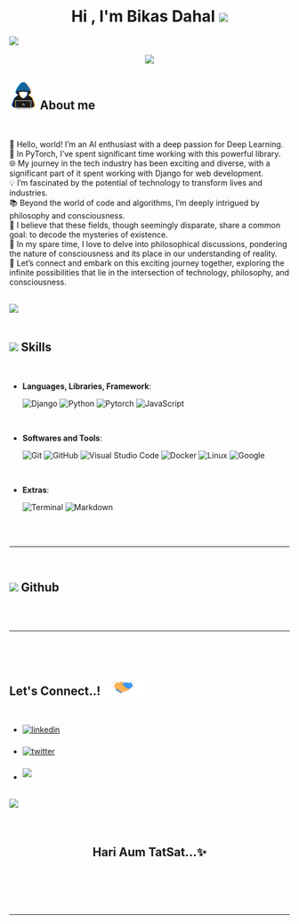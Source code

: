 
<h1 align="center"><b>Hi , I'm Bikas Dahal </b><img src="https://media.giphy.com/media/hvRJCLFzcasrR4ia7z/giphy.gif" width="35"></h1>
<!--  -->
<img src="https://user-images.githubusercontent.com/73097560/115834477-dbab4500-a447-11eb-908a-139a6edaec5c.gif">

<p align="center">
  <a href="#"><img src="https://readme-typing-svg.herokuapp.com?font=Time+New+Roman&color=cyan&size=25&center=true&vCenter=true&width=600&height=100&lines=Namaskaaram+O+..🙏&hearts;++;Computer+Science+Student,;DEEP+Learning,;Active+Learner/Researcher/,;Philosophy+Newbie,;Love+to+learn+new+stuffs..<3"></a>
</p>

## <picture><img src = "https://github.com/0xAbdulKhalid/0xAbdulKhalid/raw/main/assets/mdImages/about_me.gif" width = 50px></picture> **About me**

<br>

👋 Hello, world! I’m an AI enthusiast with a deep passion for Deep Learning.
<br>
🎯 In PyTorch, I’ve spent significant time working with this powerful library.
<br>
🌐 My journey in the tech industry has been exciting and diverse, with a significant part of it spent working with Django for web development.<br>
💡 I’m fascinated by the potential of technology to transform lives and industries.<br>
📚 Beyond the world of code and algorithms, I’m deeply intrigued by philosophy and consciousness.<br>
🤔 I believe that these fields, though seemingly disparate, share a common goal: to decode the mysteries of existence.<br>
🌌 In my spare time, I love to delve into philosophical discussions, pondering the nature of consciousness and its place in our understanding of reality.<br>
🚀 Let’s connect and embark on this exciting journey together, exploring the infinite possibilities that lie in the intersection of technology, philosophy, and consciousness.

<br>
<img src="https://user-images.githubusercontent.com/73097560/115834477-dbab4500-a447-11eb-908a-139a6edaec5c.gif"><br><br>

## <img src="https://media2.giphy.com/media/QssGEmpkyEOhBCb7e1/giphy.gif?cid=ecf05e47a0n3gi1bfqntqmob8g9aid1oyj2wr3ds3mg700bl&rid=giphy.gif" width ="25"><b> Skills</b>
<br>

<p align="center">

- **Languages, Libraries, Framework**:

  ![Django](https://img.shields.io/badge/Django%20-%2314354C.svg?style=for-the-badge&logo=django&logoColor=white)
  ![Python](https://img.shields.io/badge/Python%20-%2314354C.svg?style=for-the-badge&logo=python&logoColor=white)
  ![Pytorch](https://img.shields.io/badge/PyTorch%20-%2314354C.svg?style=for-the-badge&logo=pytorch&logoColor=white)
  ![JavaScript](https://img.shields.io/badge/JavaScript%20-%2314354C.svg?style=for-the-badge&logo=javascript&logoColor=white)


<br>


- **Softwares and Tools**:

    ![Git](https://img.shields.io/badge/git-%23F05033.svg?style=for-the-badge&logo=git&logoColor=white)
    ![GitHub](https://img.shields.io/badge/github-%23121011.svg?style=for-the-badge&logo=github&logoColor=white)
    ![Visual Studio Code](https://img.shields.io/badge/Visual%20Studio%20Code-0078d7.svg?style=for-the-badge&logo=visual-studio-code&logoColor=white)
    ![Docker](https://img.shields.io/badge/docker-%232496ED.svg?style=for-the-badge&logo=docker&logoColor=white)
    ![Linux](https://img.shields.io/badge/Linux-FCC624?style=for-the-badge&logo=linux&logoColor=black)
    ![Google](https://img.shields.io/badge/google-%234285F4.svg?style=for-the-badge&logo=google&logoColor=white)

<br>

- **Extras**:

    ![Terminal](https://img.shields.io/badge/Terminal-%23054020?style=for-the-badge&logo=gnu-bash&logoColor=white)
    ![Markdown](https://img.shields.io/badge/markdown-%23000000.svg?style=for-the-badge&logo=markdown&logoColor=white)   


</p>

<br>
<br>

-----

<br>


## <img src="https://media.giphy.com/media/iY8CRBdQXODJSCERIr/giphy.gif" width="35"><b> Github </b>

<br>

<br>

-----

<br>
<br>

## <b> Let's Connect..!</b><img src="https://github.com/0xAbdulKhalid/0xAbdulKhalid/raw/main/assets/mdImages/handshake.gif" width ="80">
<br>
<div align='left'>

<ul>

<li>
<a href="https://www.linkedin.com/in/bikas-dahal-2229301b3/" target="_blank">
<img src="https://img.shields.io/badge/linkedin:  Bikas Dahal-%2300acee.svg?color=405DE6&style=for-the-badge&logo=linkedin&logoColor=white" alt=linkedin style="margin-bottom: 5px;"/>
</a>
</li>

<br>

<li>
<a href="https://twitter.com/bikas__dahal" target="_blank">
<img src="https://img.shields.io/badge/twitter:  Bikas Dahal-%2300acee.svg?color=1DA1F2&style=for-the-badge&logo=twitter&logoColor=white" alt=twitter style="margin-bottom: 5px;"/>
</a>
</li>

<br>

<li>
<a href="mailto:bikkydahal@gmail.com" target="_blank">
<img src="https://img.shields.io/badge/gmail:  Bikas Dahal-%23EA4335.svg?style=for-the-badge&logo=gmail&logoColor=white" t=mail style="margin-bottom: 5px;" />
</a>
</li>
	
</ul>
</div>

<br>
<img src="https://user-images.githubusercontent.com/73097560/115834477-dbab4500-a447-11eb-908a-139a6edaec5c.gif">
<br>
<br>
<br>

<div align='center'>

## <b>Hari Aum TatSat...✨</b>

</div>
<br>
<br>
<br>
<br>

---

<br>

